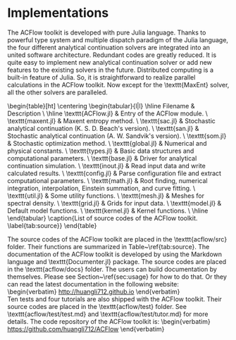 # Implementations

The ACFlow toolkit is developed with pure Julia language. Thanks to powerful type system and multiple dispatch paradigm of the Julia language, the four different analytical continuation solvers are integrated into an united software architecture. Redundant codes are greatly reduced. It is quite easy to implement new analytical continuation solver or add new features to the existing solvers in the future. Distributed computing is a built-in feature of Julia. So, it is straightforward to realize parallel calculations in the ACFlow toolkit. Now except for the \texttt{MaxEnt} solver, all the other solvers are paralleled.

\begin{table}[ht]
\centering
\begin{tabular}{l|l}
\hline
Filename & Description \\
\hline
\texttt{ACFlow.jl} & Entry of the ACFlow module. \\
\texttt{maxent.jl} & Maxent entropy method. \\
\texttt{sac.jl}    & Stochastic analytical continuation (K. S. D. Beach's version). \\
\texttt{san.jl}    & Stochastic analytical continuation (A. W. Sandvik's version). \\
\texttt{som.jl}    & Stochastic optimization method. \\
\texttt{global.jl} & Numerical and physical constants. \\
\texttt{types.jl}  & Basic data structures and computational parameters. \\
\texttt{base.jl}   & Driver for analytical continuation simulation. \\
\texttt{inout.jl}  & Read input data and write calculated results. \\
\texttt{config.jl} & Parse configuration file and extract computational parameters. \\
\texttt{math.jl}   & Root finding, numerical integration, interpolation, Einstein summation, and curve fitting. \\
\texttt{util.jl}   & Some utility functions. \\
\texttt{mesh.jl}   & Meshes for spectral density. \\
\texttt{grid.jl}   & Grids for input data. \\
\texttt{model.jl}  & Default model functions. \\
\texttt{kernel.jl} & Kernel functions. \\
\hline
\end{tabular}
\caption{List of source codes of the ACFlow toolkit. \label{tab:source}}
\end{table}

The source codes of the ACFlow toolkit are placed in the \texttt{acflow/src} folder. Their functions are summarized in Table~\ref{tab:source}. The documentation of the ACFlow toolkit is developed by using the Markdown language and \texttt{Documenter.jl} package. The source codes are placed in the \texttt{acflow/docs} folder. The users can build documentation by themselves. Please see Section~\ref{sec:usage} for how to do that. Or they can read the latest documentation in the following website:
\begin{verbatim}
    http://huangli712.github.io
\end{verbatim}    
Ten tests and four tutorials are also shipped with the ACFlow toolkit. Their source codes are placed in the \texttt{acflow/test} folder. See \texttt{acflow/test/test.md} and \texttt{acflow/test/tutor.md} for more details. The code repository of the ACFlow toolkit is:
\begin{verbatim}
    https://github.com/huangli712/ACFlow
\end{verbatim}